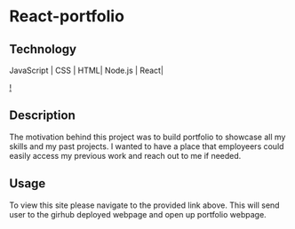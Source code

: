 # React-portfolio

## Technology
JavaScript | CSS | HTML| Node.js | React|

[!](./src/assets/portfolio-examp.png)

## Description
The motivation behind this project was to build portfolio to showcase all my skills and my past projects. I wanted to have a place that employeers could easily access my previous work and reach out to me if needed.

## Usage
To view this site please navigate to the provided link above. This will send user to the girhub deployed webpage and open up portfolio webpage.